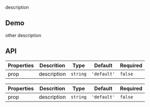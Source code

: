 description

## Demo

other description

## API

| Properties | Descrition  | Type     | Default     | Required |
| ---------- | ----------- | -------- | ----------- | -------- |
| prop       | description | `string` | `'default'` | `false`  |

|Properties|Descrition|Type|Default|Required|
| - | - | - | - | - |
|prop|description|`string`|`'default'`|`false`|